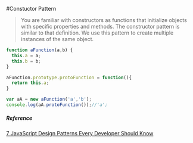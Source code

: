 #Constuctor Pattern

>You are familiar with constructors as functions that initialize objects with specific properties and methods.
The constructor pattern is similar to that definition. We use this pattern to create multiple instances of the same object.

```javaScript
function aFunction(a,b) {
  this.a = a;
  this.b = b;
}

aFunction.prototype.protoFunction = function(){
  return this.a;
}

var aA = new aFunction('a','b');
console.log(aA.protoFunction());//'a'; 
```

##### Reference
[7 JavaScript Design Patterns Every Developer Should Know](https://javascript.plainenglish.io/7-javascript-design-patterns-every-developer-should-know-df9c40e7debf)